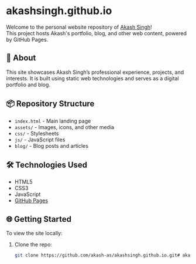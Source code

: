 # akashsingh.github.io

Welcome to the personal website repository of [Akash Singh](https://github.com/akash-as)!  
This project hosts Akash's portfolio, blog, and other web content, powered by GitHub Pages.

## 🚀 About

This site showcases Akash Singh’s professional experience, projects, and interests. It is built using static web technologies and serves as a digital portfolio and blog.

## 📦 Repository Structure

- `index.html` - Main landing page
- `assets/` - Images, icons, and other media
- `css/` - Stylesheets
- `js/` - JavaScript files
- `blog/` - Blog posts and articles

## 🛠️ Technologies Used

- HTML5
- CSS3
- JavaScript
- [GitHub Pages](https://pages.github.com/)

## 🌐 Getting Started

To view the site locally:

1. Clone the repo:
   ```bash
   git clone https://github.com/akash-as/akashsingh.github.io.git# akashsingh.github.io
